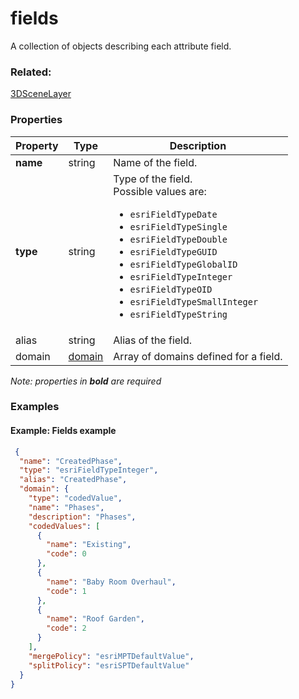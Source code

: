 # fields

A collection of objects describing each attribute field.

### Related:

[3DSceneLayer](3DSceneLayer.md)
### Properties

| Property | Type | Description |
| --- | --- | --- |
| **name** | string | Name of the field. |
| **type** | string | Type of the field.<div>Possible values are:<ul><li>`esriFieldTypeDate`</li><li>`esriFieldTypeSingle`</li><li>`esriFieldTypeDouble`</li><li>`esriFieldTypeGUID`</li><li>`esriFieldTypeGlobalID`</li><li>`esriFieldTypeInteger`</li><li>`esriFieldTypeOID`</li><li>`esriFieldTypeSmallInteger`</li><li>`esriFieldTypeString`</li></ul></div> |
| alias | string | Alias of the field. |
| domain | [domain](domain.md) | Array of domains defined for a field. |

*Note: properties in **bold** are required*

### Examples 

#### Example: Fields example 

```json
 {
  "name": "CreatedPhase",
  "type": "esriFieldTypeInteger",
  "alias": "CreatedPhase",
  "domain": {
    "type": "codedValue",
    "name": "Phases",
    "description": "Phases",
    "codedValues": [
      {
        "name": "Existing",
        "code": 0
      },
      {
        "name": "Baby Room Overhaul",
        "code": 1
      },
      {
        "name": "Roof Garden",
        "code": 2
      }
    ],
    "mergePolicy": "esriMPTDefaultValue",
    "splitPolicy": "esriSPTDefaultValue"
  }
} 
```

